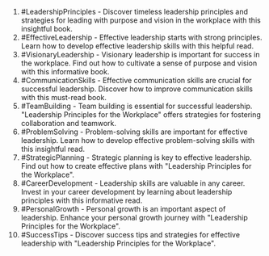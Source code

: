 1. #LeadershipPrinciples - Discover timeless leadership principles and strategies for leading with purpose and vision in the workplace with this insightful book.
2. #EffectiveLeadership - Effective leadership starts with strong principles. Learn how to develop effective leadership skills with this helpful read.
3. #VisionaryLeadership - Visionary leadership is important for success in the workplace. Find out how to cultivate a sense of purpose and vision with this informative book.
4. #CommunicationSkills - Effective communication skills are crucial for successful leadership. Discover how to improve communication skills with this must-read book.
5. #TeamBuilding - Team building is essential for successful leadership. "Leadership Principles for the Workplace" offers strategies for fostering collaboration and teamwork.
6. #ProblemSolving - Problem-solving skills are important for effective leadership. Learn how to develop effective problem-solving skills with this insightful read.
7. #StrategicPlanning - Strategic planning is key to effective leadership. Find out how to create effective plans with "Leadership Principles for the Workplace".
8. #CareerDevelopment - Leadership skills are valuable in any career. Invest in your career development by learning about leadership principles with this informative read.
9. #PersonalGrowth - Personal growth is an important aspect of leadership. Enhance your personal growth journey with "Leadership Principles for the Workplace".
10. #SuccessTips - Discover success tips and strategies for effective leadership with "Leadership Principles for the Workplace".

